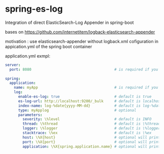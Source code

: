 # spring-es-log
Integration of direct ElasticSearch-Log Appender in spring-boot

bases on https://github.com/internetitem/logback-elasticsearch-appender

motivation : use elasticsearch-appender without logback.xml 
cofiguration in appication.yml of the spring boot container


application.yml exmpl:

```yml
server:
  port: 8080                                      # is required if you use parameters.port
   
spring:
  application:
    name: myApp                                   # is required if you use parameters.application
    log:
      enable-es-log: true                         # default is true
      es-log-url: http://localhost:9200/_bulk     # default is localhost:9200/_bulk
      index-name: log-%date{yyyy-MM-dd}           # default is log-%date{yyyy-MM-dd} 
      type: myApplog                              # optional
      parameters:        
        severity: \%level                         # default is INFO
        thread: \%thread                          # default is \%thread
        logger: \%logger                          # default is \%logger
        stacktrace: \%ex                          # default is \%ex
        host: \%X{host}                           # optional will print name of the host
        port: \%X{port}                           # optional will print server.port if set
        application: \%X{spring.application.name} # optional will print spring.application.name
        
```
